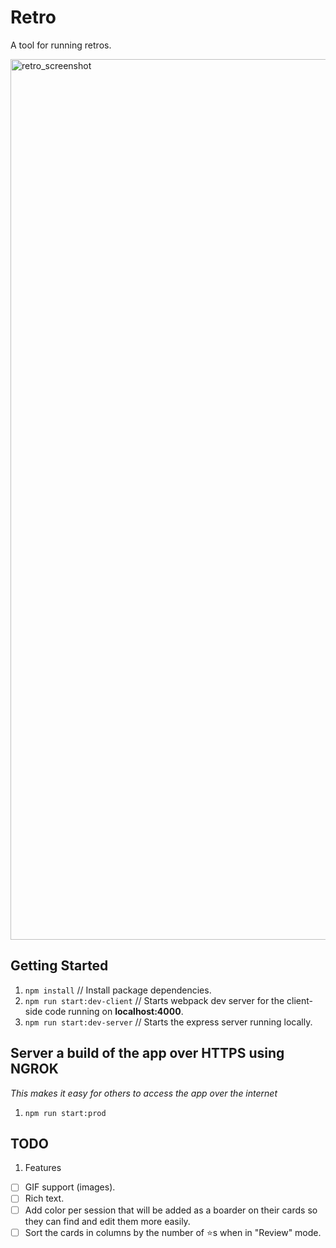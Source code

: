 # Retro

A tool for running retros.

<img width="1409" alt="retro_screenshot" src="https://user-images.githubusercontent.com/3317231/72572068-4994b400-3876-11ea-8d35-44f5789f574b.png">

## Getting Started

1. `npm install` // Install package dependencies.
1. `npm run start:dev-client` // Starts webpack dev server for the client-side code running on **localhost:4000**.
1. `npm run start:dev-server` // Starts the express server running locally.

## Server a build of the app over HTTPS using NGROK
_This makes it easy for others to access the app over the internet_
1. `npm run start:prod`

## TODO

1. Features
* [ ] GIF support (images).
* [ ] Rich text.
* [ ] Add color per session that will be added as a boarder on their cards so they can find and edit them more easily.
* [ ] Sort the cards in columns by the number of ⭐️s when in "Review" mode.
